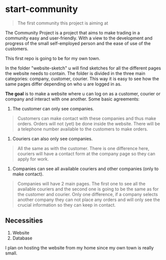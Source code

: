 # start-community
> The first community this project is aiming at



The Community Project is a project that aims to make trading in a community easy and user-friendly. With a view to the development and progress of the small self-employed person and the ease of use of the customers.

This first repo is going to be for my own town.

In the folder "website-sketch" u will find sketches for all the different pages the website needs to contain. The folder is divided in the three main categories: company, customer, courier. This way it is easy to see how the same pages differ depending on who u are logged in as.


__The goal__ is to make a website where u can log on as a customer, courier or company and interact with one another. Some basic agreements:

1. The customer can only see companies.
> Customers can make contact with these companies and thus make orders. Orders will not (yet) be done inside the website. There will be a telephone number available to the customers to make orders.

1. Couriers can also only see companies.
> All the same as with the customer. There is one difference here, couriers will have a contact form at the company page so they can apply for work.

1. Companies can see all available couriers and other companies (only to make contact).
> Companies will have 2 main pages. The first one to see all the available couriers and the second one is going to be the same as for the customer and courier. Only one difference, if a company selects another company they can not place any orders and will only see the crucial information so they can keep in contact.

## Necessities
1. Website
1. Database

I plan on hosting the website from my home since my own town is really small. 
